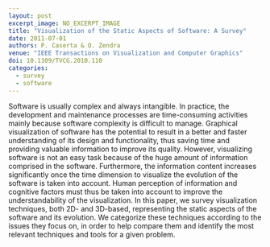 ```yaml
---
layout: post
excerpt_image: NO_EXCERPT_IMAGE
title: "Visualization of the Static Aspects of Software: A Survey"
date: 2011-07-01
authors: P. Caserta & O. Zendra
venue: "IEEE Transactions on Visualization and Computer Graphics"
doi: 10.1109/TVCG.2010.110
categories:
  - survey
  - software
---
```

Software is usually complex and always intangible. In practice, the development and maintenance processes are time-consuming activities mainly because software complexity is difficult to manage. Graphical visualization of software has the potential to result in a better and faster understanding of its design and functionality, thus saving time and providing valuable information to improve its quality. However, visualizing software is not an easy task because of the huge amount of information comprised in the software. Furthermore, the information content increases significantly once the time dimension to visualize the evolution of the software is taken into account. Human perception of information and cognitive factors must thus be taken into account to improve the understandability of the visualization. In this paper, we survey visualization techniques, both 2D- and 3D-based, representing the static aspects of the software and its evolution. We categorize these techniques according to the issues they focus on, in order to help compare them and identify the most relevant techniques and tools for a given problem.
